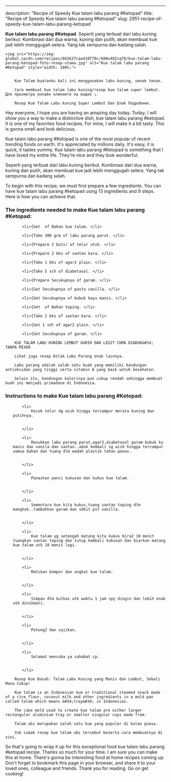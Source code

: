 ---
description: "Recipe of Speedy Kue talam labu parang #Ketopad"
title: "Recipe of Speedy Kue talam labu parang #Ketopad"
slug: 2951-recipe-of-speedy-kue-talam-labu-parang-ketopad

<p>
	<strong>Kue talam labu parang #Ketopad</strong>. 
	Seperti yang terbuat dari labu kuning berikut. Kombinasi dari dua warna, kuning dan putih, akan membuat kue jadi lebih menggugah selera. Yang tak sempurna dan kadang salah.
</p>
<p>
	
	<img src="https://img-global.cpcdn.com/recipes/663637caa410f70c/680x482cq70/kue-talam-labu-parang-ketopad-foto-resep-utama.jpg" alt="Kue talam labu parang #Ketopad" style="width: 100%;">
	
	
		Kue Talam buatanku kali ini menggunakan labu kuning, uenak tenan.
	
		Cara membuat kue talam labu kuning/resep kue talam super lembut. Для просмотра онлайн кликните на видео ⤵.
	
		Resep Kue Talam Labu kuning Super Lembut Dan Enak Подробнее.
	
</p>
<p>
	Hey everyone, I hope you are having an amazing day today. Today, I will show you a way to make a distinctive dish, kue talam labu parang #ketopad. It is one of my favorites food recipes. For mine, I will make it a bit tasty. This is gonna smell and look delicious.
</p>
	
<p>
	Kue talam labu parang #Ketopad is one of the most popular of recent trending foods on earth. It's appreciated by millions daily. It's easy, it is quick, it tastes yummy. Kue talam labu parang #Ketopad is something that I have loved my entire life. They're nice and they look wonderful.
</p>
<p>
	Seperti yang terbuat dari labu kuning berikut. Kombinasi dari dua warna, kuning dan putih, akan membuat kue jadi lebih menggugah selera. Yang tak sempurna dan kadang salah.
</p>

<p>
To begin with this recipe, we must first prepare a few ingredients. You can have kue talam labu parang #ketopad using 13 ingredients and 9 steps. Here is how you can achieve that.
</p>

<h3>The ingredients needed to make Kue talam labu parang #Ketopad:</h3>

<ol>
	
		<li>{Get  of Bahan kue talam. </li>
	
		<li>{Take 300 grm of labu parang parut. </li>
	
		<li>{Prepare 2 butir of telur utuh. </li>
	
		<li>{Prepare 2 bks of santan kara. </li>
	
		<li>{Take 1 bks of agar2 plain. </li>
	
		<li>{Take 5 sch of diabetasol. </li>
	
		<li>{Prepare Secukupnya of garam. </li>
	
		<li>{Get Secukupnya of pasta vanilla. </li>
	
		<li>{Get Secukupnya of bubuk kayu manis. </li>
	
		<li>{Get  of Bahan toping. </li>
	
		<li>{Take 2 bks of santan kara. </li>
	
		<li>{Get 1 sdt of agar2 plain. </li>
	
		<li>{Get Secukupnya of garam. </li>
	
</ol>
<p>
	
		KUE TALAM LABU KUNING LEMBUT GURIH DAN LEGIT CUMA DIADUK&#34; TANPA MIXER
	
		Lihat juga resep Kolak Labu Parang enak lainnya.
	
		Labu parang adalah salah satu buah yang memiliki kandungan antioksidan yang tinggi serta vitamin A yang baik untuk kesehatan.
	
		Selain itu, kandungan kalorinya pun cukup rendah sehingga membuat buah ini menjadi primadona di Indonesia.
	
</p>

<h3>Instructions to make Kue talam labu parang #Ketopad:</h3>

<ol>
	
		<li>
			Kocok telur dg wisk hingga tercampur merata kuning dan putihnya.
			
			
		</li>
	
		<li>
			Masukkan labu parang parut,agar2,diabetasol garam bubuk ky manis dan vanila dan santan..aduk kembali sg wisk hingga tercampur semua bahan dan tuang dlm wadah plastik tahan panas.
			
			
		</li>
	
		<li>
			Panaskan panci kukusan dan kukus kue talam.
			
			
		</li>
	
		<li>
			Sementara kue kita kukus,tuang santan toping dlm mangkok..tambahkan garam dan sdkit pst vanilla.
			
			
		</li>
	
		<li>
			Kue talam yg setengah matang kita kukus Kira2 10 menit tuangkan santan toping dan tutup kembali kukusan dan biarkan matang kue talam utk 10 menit lagi.
			
			
		</li>
	
		<li>
			Matikan kompor dan angkat kue talam.
			
			
		</li>
	
		<li>
			Simpan dlm kulkas utk waktu 1 jam spy dingin dan lebih enak utk dinikmati.
			
			
		</li>
	
		<li>
			Potong2 dan sajikan.
			
			
		</li>
	
		<li>
			Selamat mencoba ya sahabat cp.
			
			
		</li>
	
</ol>

<p>
	
		Resep Kue Basah: Talam Labu Kuning yang Manis dan Lembut, Sekali Mana Cukup!
	
		Kue talam is an Indonesian kue or traditional steamed snack made of a rice flour, coconut milk and other ingredients in a mold pan called talam which means &#34;tray&#34; in Indonesian.
	
		The cake mold used to create kue talam are either larger rectangular aluminium tray or smaller singular cups made from.
	
		Talam ubi merupakan salah satu kue yang populer di bulan puasa.
	
		Yuk simak resep kue talam ubi tersebut beserta cara membuatnya di sini.
	
</p>

<p>
	So that's going to wrap it up for this exceptional food kue talam labu parang #ketopad recipe. Thanks so much for your time. I am sure you can make this at home. There's gonna be interesting food at home recipes coming up. Don't forget to bookmark this page in your browser, and share it to your loved ones, colleague and friends. Thank you for reading. Go on get cooking!
</p>
